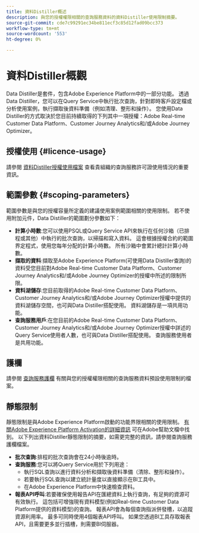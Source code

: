 ```yaml
---
title: 資料Distiller概述
description: 與您的授權權限相關的查詢服務資料的資料Distiller使用限制摘要。
source-git-commit: cde7c99291ec34be811ecf3c85d12fad09bcc373
workflow-type: tm+mt
source-wordcount: '553'
ht-degree: 0%

---
```


# 資料Distiller概觀

Data Distiller是套件，包含Adobe Experience Platform中的一部分功能。 透過Data Distiller，您可以在Query Service中執行批次查詢，針對即時客戶設定檔或分析使用案例，執行擷取後資料準備（例如清理、整形和操作）。 您使用Data Distiller的方式取決於您目前持續取得的下列其中一項授權：Adobe Real-time Customer Data Platform、Customer Journey Analytics和/或Adobe Journey Optimizer。

## 授權使用 {#licence-usage}

請參閱 [資料Distiller授權使用檔案](./licence-usage.md) 查看貴組織的查詢服務許可證使用情況的重要資訊。

## 範圍參數 {#scoping-parameters}

範圍參數是與您的授權容量所定義的建議使用案例範圍相關的使用限制。 若不使用附加元件，Data Distiller的範圍劃分參數如下：

* **計算小時數**:您可以使用PSQL或Query Service API來執行在任何沙箱（已排程或其他）中執行的批次查詢，以掃描和寫入資料。 這會根據授權合約的範圍界定程式，使用您每年分配的計算小時數。 所有沙箱中會累計總計計算小時數。
* **擷取的資料**:擷取至Adobe Experience Platform(可使用Data Distiller查詢)的資料受您目前對Adobe Real-time Customer Data Platform、Customer Journey Analytics和/或Adobe Journey Optimizer的授權中所述的限制所限。
* **資料湖儲存**:您目前取得的Adobe Real-time Customer Data Platform、Customer Journey Analytics和/或Adobe Journey Optimizer授權中提供的資料湖儲存空間，也可與Data Distiller搭配使用。 資料湖儲存是一項共用功能。
* **查詢服務用戶**:在您目前的Adobe Real-time Customer Data Platform、Customer Journey Analytics和/或Adobe Journey Optimizer授權中詳述的Query Service使用者人數，也可與Data Distiller搭配使用。 查詢服務使用者是共用功能。

## 護欄

請參閱 [查詢服務護欄](../guardrails.md) 有關與您的授權權限相關的查詢服務資料預設使用限制的檔案。

## 靜態限制

靜態限制是與Adobe Experience Platform啟動的功能界限相關的使用限制。 [有關Adobe Experience Platform Activation的詳細資訊](https://helpx.adobe.com/ca/legal/product-descriptions/adobe-experience-platform0.html) 可在Adobe幫助文檔中找到。 以下列出資料Distiller靜態限制的摘要，如需更完整的資訊，請參閱查詢服務護欄檔案。

* **批次查詢**:排程的批次查詢會在24小時後逾時。
* **查詢服務**:您可以將Query Service用於下列用途：
   * 執行SQL查詢以進行資料分析和擷取後資料準備（清除、整形和操作）。
   * 若要執行SQL查詢以建立統計量度以直接顯示在BI工具中。
   * 在Adobe Experience Platform中快速檢查資料。
* **報表API呼叫**:若要確保使用報告API在匯總資料上執行查詢，有足夠的資源可有效執行。 這包括可增強現有資料模型(例如Real-time Customer Data Platform提供的資料模型)的查詢。 報表API會為每個查詢指派併發槽，以追蹤資源利用率。 最多可同時使用4個報表API呼叫。 如果您透過BI工具存取報表API，且需要更多並行插槽，則需要BI伺服器。


